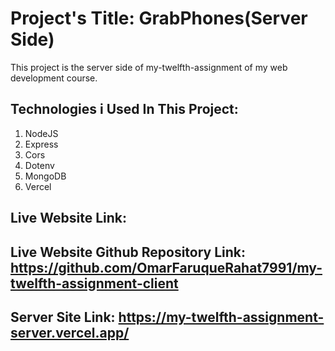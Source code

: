 # Project's Title: GrabPhones(Server Side)

This project is the server side of my-twelfth-assignment of my web development course.



## Technologies i Used In This Project:
1. NodeJS
2. Express
3. Cors
4. Dotenv
5. MongoDB
6. Vercel


## Live Website Link: 
## Live Website Github Repository Link: https://github.com/OmarFaruqueRahat7991/my-twelfth-assignment-client
## Server Site Link: https://my-twelfth-assignment-server.vercel.app/


  

